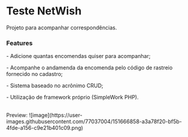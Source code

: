 <h1>Teste NetWish</h1>
<p>Projeto para acompanhar correspondências.</p>

<h3>Features</h3>
<p>- Adicione quantas encomendas quiser para acompanhar;</p>
<p>- Acompanhe o andamenda da encomenda pelo código de rastreio fornecido no cadastro;</p>
<p>- Sistema baseado no acrônimo CRUD;</p>
<p>- Utilização de framework próprio (SimpleWork PHP).</p>

<br>
Preview:
![image](https://user-images.githubusercontent.com/77037004/151666858-a3a78f20-bf5b-4fde-a156-c9e21b401c09.png)
